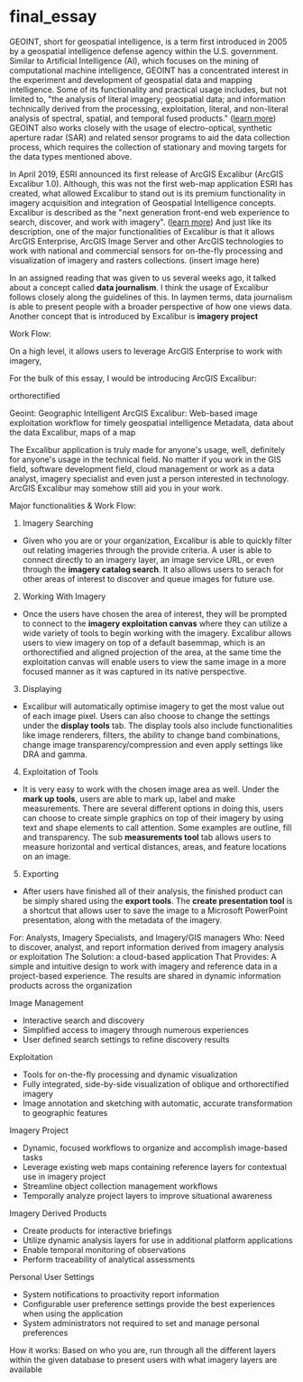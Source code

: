 # final_essay
GEOINT, short for geospatial intelligence, is a term first introduced in 2005 by a geospatial intelligence defense agency within the U.S. government. Similar to Artificial Intelligence (AI), which focuses on the mining of computational machine intelligence, GEOINT has a concentrated interest in the experiment and development of geospatial data and mapping intelligence. Some of its functionality and practical usage includes, but not limited to, "the analysis of literal imagery; geospatial data; and information technically derived from the processing, exploitation, literal, and non-literal analysis of spectral, spatial, and temporal fused products." ([learn more](https://www.omnisci.com/technical-glossary/geoint)) GEOINT also works closely with the usage of electro-optical, synthetic aperture radar (SAR) and related sensor programs to aid the data collection process, which requires the collection of stationary and moving targets for the data types mentioned above.

In April 2019, ESRI announced its first release of ArcGIS Excalibur (ArcGIS Excalibur 1.0).  Although, this was not the first web-map application ESRI has created, what allowed Excalibur to stand out is its premium functionality in imagery acquisition and integration of Geospatial Intelligence concepts. Excalibur is described as the "next generation front-end web experience to search, discover, and work with imagery". ([learn more](https://www.esri.com/arcgis-blog/products/excalibur/imagery/visit-the-arcgis-excalibur-team-at-the-geoint-symposium-2019/)) And just like its description, one of the major functionalities of Excalibur is that it allows ArcGIS Enterprise, ArcGIS Image Server and other ArcGIS technologies to work with national and commercial sensors for on-the-fly processing and visualization of imagery and rasters collections.
(insert image here)


In an assigned reading that was given to us several weeks ago, it talked about a concept called **data journalism**. I think the usage of Excalibur follows closely along the guidelines of this. In laymen terms, data journalism is able to present people with a broader perspective of how one views data. Another concept that is introduced by Excalibur is **imagery project**
 

Work Flow:



On a high level, it allows users to leverage ArcGIS Enterprise to work with imagery,

For the bulk of this essay, I would be introducing
ArcGIS Excalibur:


orthorectified



Geoint: Geographic Intelligent
ArcGIS Excalibur: Web-based image exploitation workflow for timely geospatial intelligence
Metadata, data about the data
Excalibur, maps of a map

The Excalibur application is truly made for anyone's usage, well, definitely for anyone's usage in the technical field. No matter if you work in the GIS field, software development field, cloud management or work as a data analyst, imagery specialist and even just a person interested in technology. ArcGIS Excalibur may somehow still aid you in your work.

Major functionalities & Work Flow:
1. Imagery Searching
  - Given who you are or your organization, Excalibur is able to quickly filter out relating imageries through the provide criteria. A user is able to connect  directly to an imagery layer, an image service URL, or even through the **imagery catalog search**. It also allows users to serach for other areas of interest to discover and queue images for future use.
2. Working With Imagery
  - Once the users have chosen the area of interest, they will be prompted to connect to the **imagery exploitation canvas** where they can utilize a wide variety of tools to begin working with the imagery. Excalibur allows users to view imagery on top of a default basemmap, which is an orthorectified and aligned projection of the area, at the same time the exploitation canvas will enable users to view the same image in a more focused manner as it was captured in its native perspective.
3. Displaying
  - Excalibur will automatically optimise imagery to get the most value out of each image pixel. Users can also choose to change the settings under the **display tools** tab. The display tools also include functionalities like image renderers, filters, the ability to change band combinations, change image transparency/compression and even apply settings like DRA and gamma.
4. Exploitation of Tools
  - It is very easy to work with the chosen image area as well. Under the **mark up tools**, users are able to mark up, label and make measurements. There are several different options in doing this, users can choose to create simple graphics on top of their imagery by using text and shape elements to call attention. Some examples are outline, fill and transparency. The sub **measurements tool** tab allows users to measure horizontal and vertical distances, areas, and feature locations on an image.
5. Exporting
  - After users have finished all of their analysis, the finished product can be simply shared using the **export tools**. The **create presentation tool** is a shortcut that allows user to save the image to a Microsoft PowerPoint presentation, along with the metadata of the imagery.



For: Analysts, Imagery Specialists, and Imagery/GIS managers
Who: Need to discover, analyst, and report information derived from imagery analysis or exploitation
The Solution: a cloud-based application
That Provides: A simple and intuitive design to work with imagery and reference data in a project-based experience. The results are shared in dynamic information products across the organization

Image Management
- Interactive search and discovery
- Simplified access to imagery through numerous experiences
- User defined search settings to refine discovery results

Exploitation
- Tools for on-the-fly processing and dynamic visualization
- Fully integrated, side-by-side visualization of oblique and orthorectified imagery
- Image annotation and sketching with automatic, accurate transformation to geographic features

Imagery Project
- Dynamic, focused workflows to organize and accomplish image-based tasks
- Leverage existing web maps containing reference layers for contextual use in imagery project
- Streamline object collection management workflows
- Temporally analyze project layers to improve situational awareness

Imagery Derived Products
- Create products for interactive briefings
- Utilize dynamic analysis layers for use in additional platform applications
- Enable temporal monitoring of observations
- Perform traceability of analytical assessments

Personal User Settings
- System notifications to proactivity report information
- Configurable user preference settings provide the best experiences when using the application
- System administrators not required to set and manage personal preferences

How it works:
Based on who you are, run through all the different layers within the given database to present users with what imagery layers are available
